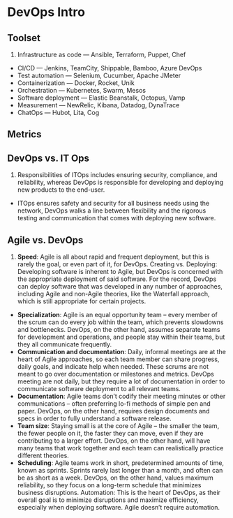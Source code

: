 
# DevOps Intro

## Toolset


1. Infrastructure as code — Ansible, Terraform, Puppet, Chef
- CI/CD — Jenkins, TeamCity, Shippable, Bamboo, Azure DevOps
- Test automation — Selenium, Cucumber, Apache JMeter
- Containerization — Docker, Rocket, Unik
- Orchestration — Kubernetes, Swarm, Mesos
- Software deployment — Elastic Beanstalk, Octopus, Vamp
- Measurement — NewRelic, Kibana, Datadog, DynaTrace
- ChatOps — Hubot, Lita, Cog


## Metrics

## DevOps vs. IT Ops

1. Responsibilities of ITOps includes ensuring security, compliance, and reliability, whereas DevOps is responsible for developing and deploying new products to the end-user.
- ITOps ensures safety and security for all business needs using the network, DevOps walks a line between flexibility and the rigorous testing and communication that comes with deploying new software.


## Agile vs. DevOps

1. **Speed**: Agile is all about rapid and frequent deployment, but this is rarely the goal, or even part of it, for DevOps.
Creating vs. Deploying: Developing software is inherent to Agile, but DevOps is concerned with the appropriate deployment of said software. For the record, DevOps can deploy software that was developed in any number of approaches, including Agile and non-Agile theories, like the Waterfall approach, which is still appropriate for certain projects.
- **Specialization**: Agile is an equal opportunity team – every member of the scrum can do every job within the team, which prevents slowdowns and bottlenecks. DevOps, on the other hand, assumes separate teams for development and operations, and people stay within their teams, but they all communicate frequently.
- **Communication and documentation**: Daily, informal meetings are at the heart of Agile approaches, so each team member can share progress, daily goals, and indicate help when needed. These scrums are not meant to go over documentation or milestones and metrics. DevOps meeting are not daily, but they require a lot of documentation in order to communicate software deployment to all relevant teams.
- **Documentation**: Agile teams don’t codify their meeting minutes or other communications – often preferring lo-fi methods of simple pen and paper. DevOps, on the other hand, requires design documents and specs in order to fully understand a software release.
- **Team size**: Staying small is at the core of Agile – the smaller the team, the fewer people on it, the faster they can move, even if they are contributing to a larger effort. DevOps, on the other hand, will have many teams that work together and each team can realistically practice different theories.
- **Scheduling**: Agile teams work in short, predetermined amounts of time, known as sprints. Sprints rarely last longer than a month, and often can be as short as a week. DevOps, on the other hand, values maximum reliability, so they focus on a long-term schedule that minimizes business disruptions.
Automation: This is the heart of DevOps, as their overall goal is to minimize disruptions and maximize efficiency, especially when deploying software. Agile doesn’t require automation.
